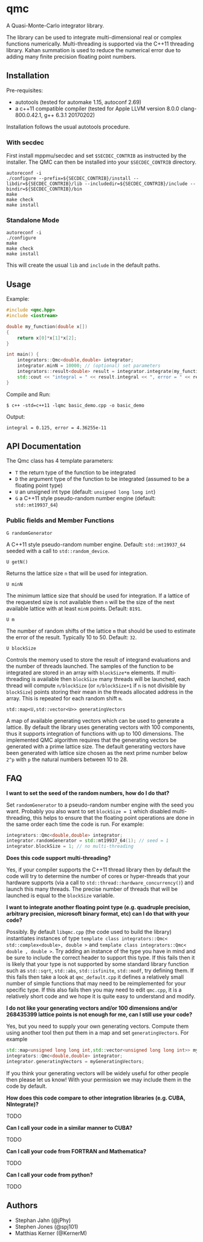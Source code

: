 # qmc

A Quasi-Monte-Carlo integrator library.

The library can be used to integrate multi-dimensional real or complex functions numerically.
Multi-threading is supported via the C++11 threading library.
Kahan summation is used to reduce the numerical error due to adding many finite precision floating point numbers.

## Installation

Pre-requisites:
* autotools (tested for automake 1.15, autoconf 2.69)
* a c++11 compatible compiler (tested for Apple LLVM version 8.0.0 clang-800.0.42.1, g++ 6.3.1 20170202)

Installation follows the usual autotools procedure. 

### With secdec

First install mppmu/secdec and set `$SECDEC_CONTRIB` as instructed by the installer.
The QMC can then be installed into your `$SECDEC_CONTRIB` directory.

```shell
autoreconf -i
./configure --prefix=${SECDEC_CONTRIB}/install --libdir=${SECDEC_CONTRIB}/lib --includedir=${SECDEC_CONTRIB}/include --bindir=${SECDEC_CONTRIB}/bin
make
make check
make install
```

### Standalone Mode

```shell
autoreconf -i
./configure
make
make check
make install
```

This will create the usual `lib` and `include` in the default paths. 

## Usage

Example:
```cpp
#include <qmc.hpp>
#include <iostream>

double my_function(double x[])
{
    return x[0]*x[1]*x[2];
}

int main() {
    integrators::Qmc<double,double> integrator;
    integrator.minN = 10000; // (optional) set parameters
    integrators::result<double> result = integrator.integrate(my_function,3);
    std::cout << "integral = " << result.integral << ", error = " << result.error << std::endl;
}
```

Compile and Run:
```shell
$ c++ -std=c++11 -lqmc basic_demo.cpp -o basic_demo
```

Output:
```shell
integral = 0.125, error = 4.36255e-11
```

## API Documentation

The Qmc class has 4 template parameters:
* `T` the return type of the  function to be integrated 
* `D` the argument type of the function to be integrated (assumed to be a floating point type) 
* `U` an unsigned int type (default: `unsigned long long int`)
* `G` a C++11 style pseudo-random number engine (default: `std::mt19937_64`)

### Public fields and Member Functions

`G randomGenerator`

A C++11 style pseudo-random number engine. Default: `std::mt19937_64` seeded with a call to `std::random_device`.

`U getN()`

Returns the lattice size `n` that will be used for integration.

`U minN`

The minimum lattice size that should be used for integration. If a lattice of the requested size is not available then `n` will be the size of the next available lattice with at least `minN` points. Default: `8191`.

`U m`

The number of random shifts of the lattice `m` that should be used to estimate the error of the result. Typically 10 to 50. Default: `32`.

`U blockSize`

Controls the memory used to store the result of integrand evaluations and the number of threads launched.
The samples of the function to be integrated are stored in an array with `blockSize*m` elements. If multi-threading is available then `blockSize` many threads will be launched, each thread will compute `n/blockSize` (or `n/blockSize+1` if `n` is not divisible by `blockSize`) points storing their mean in the threads allocated address in the array. This is repeated for each random shift `m`.

`std::map<U,std::vector<U>> generatingVectors`

A map of available generating vectors which can be used to generate a lattice. By default the library uses generating vectors with 100 components, thus it supports integration of functions with up to 100 dimensions.
The implemented QMC algorithm requires that the generating vectors be generated with a prime lattice size.
The default generating vectors have been generated with lattice size chosen as the next prime number below `2^p` with `p` the natural numbers between 10 to 28.

## FAQ

**I want to set the seed of the random numbers, how do I do that?**

Set `randomGenerator` to a pseudo-random number engine with the seed you want.
Probably you also want to set `blockSize = 1` which disabled multi-threading, this helps to ensure that the floating point operations are done in the same order each time the code is run.
For example:
```cpp
integrators::Qmc<double,double> integrator;
integrator.randomGenerator = std::mt19937_64(1); // seed = 1
integrator.blockSize = 1; // no multi-threading
```

**Does this code support multi-threading?**

Yes, if your compiler supports the C++11 thread library then by default the code will try to determine the number of cores or hyper-threads that your hardware supports (via a call to `std::thread::hardware_concurrency()`) and launch this many threads. 
The precise number of threads that will be launched is equal to the `blockSize` variable.

**I want to integrate another floating point type (e.g. quadruple precision, arbitrary precision, microsoft binary format, etc) can I do that with your code?**

Possibly. By default `libqmc.cpp` (the code used to build the library) instantiates instances of type `template class integrators::Qmc< std::complex<double>, double >` and `template class integrators::Qmc< double , double >`. 
Try adding an instance of the type you have in mind and be sure to include the correct header to support this type. 
If this fails then it is likely that your type is not supported by some standard library function such as `std::sqrt`, `std::abs`, `std::isfinite`, `std::modf`, try defining them. 
If this fails then take a look at `qmc_default.cpp` it defines a relatively small number of simple functions that may need to be reimplemented for your specific type. 
If this also fails then you may need to edit `qmc.cpp`, it is a relatively short code and we hope it is quite easy to understand and modify.

**I do not like your generating vectors and/or 100 dimensions and/or 268435399 lattice points is not enough for me, can I still use your code?**

Yes, but you need to supply your own generating vectors. Compute them using another tool then put them in a map and set `generatingVectors`. For example
```cpp
std::map<unsigned long long int,std::vector<unsigned long long int>> myGeneratingVectors = { {7, {1,3}}, {11, {1,7}} };
integrators::Qmc<double,double> integrator;
integrator.generatingVectors = myGeneratingVectors;
```
If you think your generating vectors will be widely useful for other people then please let us know!
With your permission we may include them in the code by default.

**How does this code compare to other integration libraries (e.g. CUBA, NIntegrate)?**

TODO

**Can I call your code in a similar manner to CUBA?**

TODO

**Can I call your code from FORTRAN and Mathematica?**

TODO

**Can I call your code from python?**

TODO

## Authors

* Stephan Jahn (@jPhy)
* Stephen Jones (@spj101)
* Matthias Kerner (@KernerM)
